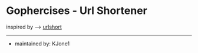 # Gophercises - Url Shortener

inspired by --> [urlshort](https://github.com/gophercises/urlshort)

---

- maintained by: KJone1
